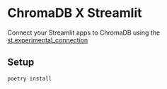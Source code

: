 # ChromaDB X Streamlit

Connect your Streamlit apps to ChromaDB using the [st.experimental_connection](https://docs.streamlit.io/library/api-reference/connections/st.experimental_connection)

## Setup

```bash
poetry install
```
